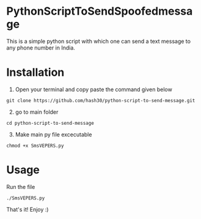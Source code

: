 # PythonScriptToSendSpoofedmessage
This is a simple python script with which one can send a text message to any phone number in India.

# Installation
1. Open your terminal and copy paste the command given below

```git clone https://github.com/hash30/python-script-to-send-message.git```

2. go to main folder

```cd python-script-to-send-message```

3. Make main py file excecutable

```chmod +x SmsVEPERS.py```

# Usage
Run the file

```./SmsVEPERS.py```

That's it! Enjoy :)

